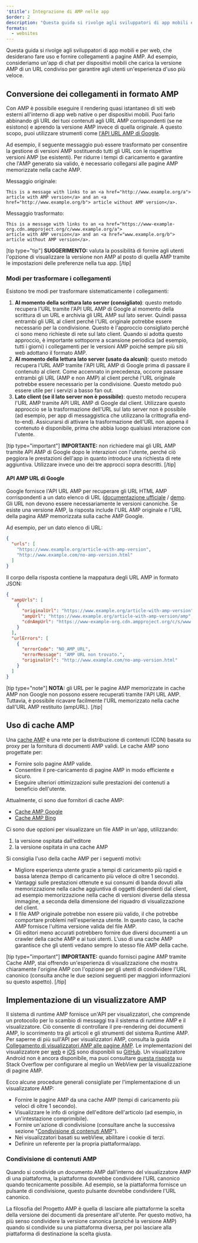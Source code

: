 ```yaml
---
'$title': Integrazione di AMP nelle app
$order: 2
description: "Questa guida si rivolge agli sviluppatori di app mobili e per web, che desiderano fare uso e fornire collegamenti a pagine AMP. Ad esempio, consideriamo un'app di chat per dispositivi mobili ..."
formats:
  - websites
---
```


Questa guida si rivolge agli sviluppatori di app mobili e per web, che desiderano fare uso e fornire collegamenti a pagine AMP. Ad esempio, consideriamo un'app di chat per dispositivi mobili che carica la versione AMP di un URL condiviso per garantire agli utenti un'esperienza d'uso più veloce.

## Conversione dei collegamenti in formato AMP

Con AMP è possibile eseguire il rendering quasi istantaneo di siti web esterni all'interno di app web native o per dispositivi mobili. Puoi farlo abbinando gli URL dei tuoi contenuti agli URL AMP corrispondenti (se ne esistono) e aprendo la versione AMP invece di quella originale. A questo scopo, puoi utilizzare strumenti come [l'API URL AMP di Google](https://developers.google.com/amp/cache/use-amp-url).

Ad esempio, il seguente messaggio può essere trasformato per consentire la gestione di versioni AMP sostituendo tutti gli URL con le rispettive versioni AMP (se esistenti). Per ridurre i tempi di caricamento e garantire che l'AMP generato sia valido, è necessario collegarsi alle pagine AMP memorizzate nella cache AMP.

Messaggio originale:

```text
This is a message with links to an <a href="http://www.example.org/a">
article with AMP version</a> and an <a href="http://www.example.org/b"> article without AMP version</a>.
```

Messaggio trasformato:

```text
This is a message with links to an <a href="https://www-example-org.cdn.ampproject.org/c/www.example.org/a">
article with AMP version</a> and an <a href="www.example.org/b"> article without AMP version</a>.
```

[tip type="tip"] **SUGGERIMENTO:** valuta la possibilità di fornire agli utenti l'opzione di visualizzare la versione non AMP al posto di quella AMP tramite le impostazioni delle preferenze nella tua app. [/tip]

### Modi per trasformare i collegamenti

Esistono tre modi per trasformare sistematicamente i collegamenti:

1. **Al momento della scrittura lato server (consigliato)**: questo metodo recupera l'URL tramite l'API URL AMP di Google al momento della scrittura di un URL e archivia gli URL AMP sul lato server. Quindi passa entrambi gli URL al client perché l'URL originale potrebbe essere necessario per la condivisione. Questo è l'approccio consigliato perché ci sono meno richieste di rete sul lato client. Quando si adotta questo approccio, è importante sottoporre a scansione periodica (ad esempio, tutti i giorni) i collegamenti per le versioni AMP poiché sempre più siti web adottano il formato AMP.
2. **Al momento della lettura lato server (usato da alcuni)**: questo metodo recupera l'URL AMP tramite l'API URL AMP di Google prima di passare il contenuto al client. Come accennato in precedenza, occorre passare entrambi gli URL (AMP e non AMP) al client perché l'URL originale potrebbe essere necessario per la condivisione. Questo metodo può essere utile per i servizi a basso fan out.
3. **Lato client (se il lato server non è possibile)**: questo metodo recupera l'URL AMP tramite API URL AMP di Google dal client. Utilizzare questo approccio se la trasformazione dell'URL sul lato server non è possibile (ad esempio, per app di messaggistica che utilizzano la crittografia end-to-end). Assicurarsi di attivare la trasformazione dell'URL non appena il contenuto è disponibile, prima che abbia luogo qualsiasi interazione con l'utente.

[tip type="important"] **IMPORTANTE:** non richiedere mai gli URL AMP tramite API AMP di Google dopo le interazioni con l'utente, perché ciò peggiora le prestazioni dell'app in quanto introduce una richiesta di rete aggiuntiva. Utilizzare invece uno dei tre approcci sopra descritti. [/tip]

#### API AMP URL di Google

Google fornisce l'API URL AMP per recuperare gli URL HTML AMP corrispondenti a un dato elenco di URL ([documentazione ufficiale](https://developers.google.com/amp/cache/use-amp-url) / [demo](../../../documentation/examples/documentation/Using_the_AMP_URL_API.html). Gli URL non devono essere necessariamente le versioni canoniche. Se esiste una versione AMP, la risposta include l'URL AMP originale e l'URL della pagina AMP memorizzata sulla cache AMP Google.

Ad esempio, per un dato elenco di URL:

```json
{
  "urls": [
    "https://www.example.org/article-with-amp-version",
    "http://www.example.com/no-amp-version.html"
  ]
}
```

Il corpo della risposta contiene la mappatura degli URL AMP in formato JSON:

```json
{
  "ampUrls": [
    {
      "originalUrl": "https://www.example.org/article-with-amp-version",
      "ampUrl": "https://www.example.org/article-with-amp-version/amp",
      "cdnAmpUrl": "https://www-example-org.cdn.ampproject.org/c/s/www.example.org/article-with-amp-version"
    }
  ],
  "urlErrors": [
    {
      "errorCode": "NO_AMP_URL",
      "errorMessage": "AMP URL non trovato.",
      "originalUrl": "http://www.example.com/no-amp-version.html"
    }
  ]
}
```

[tip type="note"] **NOTA:** gli URL per le pagine AMP memorizzate in cache AMP non Google non possono essere recuperati tramite l'API URL AMP. Tuttavia, è possibile ricavare facilmente l'URL memorizzato nella cache dall'URL AMP restituito (ampURL). [/tip]

## Uso di cache AMP

Una [cache AMP](../../../documentation/guides-and-tutorials/learn/amp-caches-and-cors/how_amp_pages_are_cached.md) è una rete per la distribuzione di contenuti (CDN) basata su proxy per la fornitura di documenti AMP validi. Le cache AMP sono progettate per:

- Fornire solo pagine AMP valide.
- Consentire il pre-caricamento di pagine AMP in modo efficiente e sicuro.
- Eseguire ulteriori ottimizzazioni sulle prestazioni dei contenuti a beneficio dell'utente.

Attualmente, ci sono due fornitori di cache AMP:

- [Cache AMP Google](https://developers.google.com/amp/cache/)
- [Cache AMP Bing](https://www.bing.com/webmaster/help/bing-amp-cache-bc1c884c)

Ci sono due opzioni per visualizzare un file AMP in un'app, utilizzando:

1. la versione ospitata dall'editore
2. la versione ospitata in una cache AMP

Si consiglia l'uso della cache AMP per i seguenti motivi:

- Migliore esperienza utente grazie a tempi di caricamento più rapidi e bassa latenza (tempo di caricamento più veloce di oltre 1 secondo).
- Vantaggi sulle prestazioni ottenute e sui consumi di banda dovuti alla memorizzazione nella cache aggiuntiva di oggetti dipendenti dal client, ad esempio memorizzazione nella cache di versioni diverse della stessa immagine, a seconda della dimensione del riquadro di visualizzazione del client.
- Il file AMP originale potrebbe non essere più valido, il che potrebbe comportare problemi nell'esperienza utente. In questo caso, la cache AMP fornisce l'ultima versione valida del file AMP.
- Gli editori meno accurati potrebbero fornire due diversi documenti a un crawler della cache AMP e ai tuoi utenti. L'uso di una cache AMP garantisce che gli utenti vedano sempre lo stesso file AMP della cache.

[tip type="important"] **IMPORTANTE:** quando fornisci pagine AMP tramite Cache AMP, stai offrendo un'esperienza di visualizzazione che mostra chiaramente l'origine AMP con l'opzione per gli utenti di condividere l'URL canonico (consulta anche le due sezioni seguenti per maggiori informazioni su questo aspetto). [/tip]

## Implementazione di un visualizzatore AMP

Il sistema di runtime AMP fornisce un'API per visualizzatori, che comprende un protocollo per lo scambio di messaggi tra il sistema di runtime AMP e il visualizzatore. Ciò consente di controllare il pre-rendering dei documenti AMP, lo scorrimento tra gli articoli e gli strumenti del sistema Runtime AMP. Per saperne di più sull'API per visualizzatori AMP, consulta la guida [Collegamento di visualizzatori AMP alle pagine AMP](https://github.com/ampproject/amphtml/blob/master/extensions/amp-viewer-integration/integrating-viewer-with-amp-doc-guide.md). Le implementazioni del visualizzatore per [web](https://github.com/ampproject/amp-viewer/blob/master/mobile-web/README.md) e [iOS](https://github.com/ampproject/amp-viewer/tree/master/ios) sono disponibili su [GitHub](https://github.com/ampproject/amp-viewer). Un visualizzatore Android non è ancora disponibile, ma puoi consultare [questa risposta](https://stackoverflow.com/questions/44856759/does-we-need-to-change-anything-in-usual-webpage-loader-for-loading-an-amp-acce/44869038#44869038) su Stack Overflow per configurare al meglio un WebView per la visualizzazione di pagine AMP.

Ecco alcune procedure generali consigliate per l'implementazione di un visualizzatore AMP:

- Fornire le pagine AMP da una cache AMP (tempi di caricamento più veloci di oltre 1 secondo).
- Visualizzare le info di origine dell'editore dell'articolo (ad esempio, in un'intestazione comprimibile).
- Fornire un'azione di condivisione (consultare anche la successiva sezione "[Condivisione di contenuti AMP](#sharing-amp-content)").
- Nei visualizzatori basati su webView, abilitare i cookie di terzi.
- Definire un referente per la propria piattaforma/app.

### Condivisione di contenuti AMP <a name="sharing-amp-content"></a>

Quando si condivide un documento AMP dall'interno del visualizzatore AMP di una piattaforma, la piattaforma dovrebbe condividere l'URL canonico quando tecnicamente possibile. Ad esempio, se la piattaforma fornisce un pulsante di condivisione, questo pulsante dovrebbe condividere l'URL canonico.

La filosofia del Progetto AMP è quella di lasciare alle piattaforme la scelta della versione dei documenti da presentare all'utente. Per questo motivo, ha più senso condividere la versione canonica (anziché la versione AMP) quando si condivide su una piattaforma diversa, per poi lasciare alla piattaforma di destinazione la scelta giusta.
